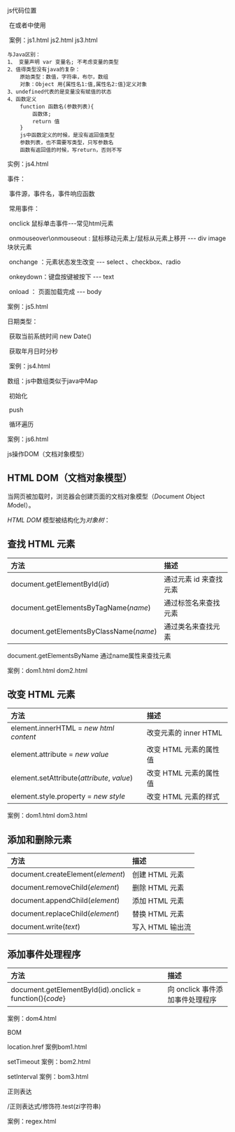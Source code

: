 js代码位置	

​		在<head>或者<body>中使用<script>

​		在独立js文件中，在html中使用<script src="js文件位置"></script>

​	案例：js1.html  js2.html js3.html



```
与Java区别：
1、 变量声明 var 变量名; 不考虑变量的类型
2、值得类型没有java的复杂：
    原始类型：数值，字符串，布尔，数组
    对象：Object 用{属性名1:值,属性名2:值}定义对象
3、undefined代表的是变量没有赋值的状态
4、函数定义
    function 函数名(参数列表){
        函数体;
        return 值
    }
    js中函数定义的时候，是没有返回值类型
    参数列表，也不需要写类型，只写参数名
    函数有返回值的时候，写return，否则不写
```

实例：js4.html

事件：

​	事件源，事件名，事件响应函数

​	常用事件：

​		onclick 鼠标单击事件---常见html元素

​		onmouseover\onmouseout : 鼠标移动元素上/鼠标从元素上移开 --- div image 块状元素

​		onchange ：元素状态发生改变  --- select 、checkbox、radio

​		onkeydown：键盘按键被按下  --- text

​		onload ： 页面加载完成  --- body

案例：js5.html



日期类型：

​	获取当前系统时间 new Date()

​	获取年月日时分秒

​	案例：js4.html



数组：js中数组类似于java中Map

​	初始化

​	push

​	循环遍历

案例：js6.html



js操作DOM（文档对象模型）

## HTML DOM（文档对象模型）

当网页被加载时，浏览器会创建页面的文档对象模型（*D*ocument *O*bject *M*odel）。

*HTML DOM* 模型被结构化为*对象树*：



## 查找 HTML 元素

| 方法                                    | 描述                   |
| :-------------------------------------- | :--------------------- |
| document.getElementById(*id*)           | 通过元素 id 来查找元素 |
| document.getElementsByTagName(*name*)   | 通过标签名来查找元素   |
| document.getElementsByClassName(*name*) | 通过类名来查找元素     |

document.getElementsByName 通过name属性来查找元素

案例：dom1.html dom2.html



## 改变 HTML 元素

| 方法                                       | 描述                   |
| :----------------------------------------- | :--------------------- |
| element.innerHTML = *new html content*     | 改变元素的 inner HTML  |
| element.attribute = *new value*            | 改变 HTML 元素的属性值 |
| element.setAttribute(*attribute*, *value*) | 改变 HTML 元素的属性值 |
| element.style.property = *new style*       | 改变 HTML 元素的样式   |

案例：dom1.html  dom3.html



## 添加和删除元素

| 方法                              | 描述             |
| :-------------------------------- | :--------------- |
| document.createElement(*element*) | 创建 HTML 元素   |
| document.removeChild(*element*)   | 删除 HTML 元素   |
| document.appendChild(*element*)   | 添加 HTML 元素   |
| document.replaceChild(*element*)  | 替换 HTML 元素   |
| document.write(*text*)            | 写入 HTML 输出流 |



## 添加事件处理程序

| 方法                                                     | 描述                            |
| :------------------------------------------------------- | :------------------------------ |
| document.getElementById(id).onclick = function(){*code*} | 向 onclick 事件添加事件处理程序 |

案例：dom4.html



BOM

location.href   案例bom1.html

setTimeout  案例：bom2.html

setInterval  案例：bom3.html



正则表达

/正则表达式/修饰符.test(zi字符串)

案例：regex.html

